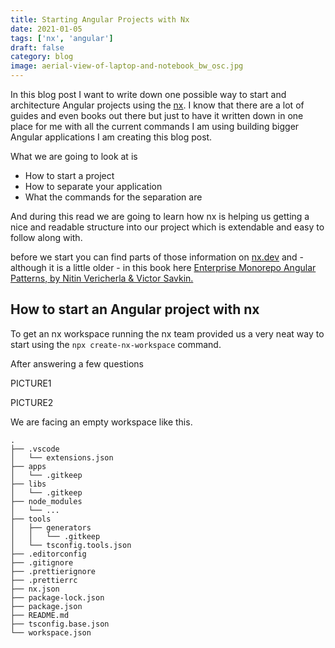 ```yaml
---
title: Starting Angular Projects with Nx
date: 2021-01-05
tags: ['nx', 'angular']
draft: false
category: blog
image: aerial-view-of-laptop-and-notebook_bw_osc.jpg
---
```


In this blog post I want to write down one possible way to start and architecture Angular projects using the [nx](https://nx.dev). I know that there are a lot of guides and even books out there but just to have it written down in one place for me with all the current commands I am using building bigger Angular applications I am creating this blog post.

What we are going to look at is

- How to start a project
- How to separate your application
- What the commands for the separation are

And during this read we are going to learn how nx is helping us getting a nice and readable structure into our project which is extendable and easy to follow along with.

before we start you can find parts of those information on [nx.dev](https://nx.dev/) and - although it is a little older - in this book here [Enterprise Monorepo Angular Patterns, by Nitin Vericherla & Victor Savkin.](https://go.nrwl.io/angular-enterprise-monorepo-patterns-new-book)

## How to start an Angular project with nx

To get an nx workspace running the nx team provided us a very neat way to start using the `npx create-nx-workspace` command.

After answering a few questions

PICTURE1

PICTURE2

We are facing an empty workspace like this.

```
.
├── .vscode
│   └── extensions.json
├── apps
│   └── .gitkeep
├── libs
│   └── .gitkeep
├── node_modules
│   └── ...
├── tools
│   ├── generators
│   │   └── .gitkeep
│   └── tsconfig.tools.json
├── .editorconfig
├── .gitignore
├── .prettierignore
├── .prettierrc
├── nx.json
├── package-lock.json
├── package.json
├── README.md
├── tsconfig.base.json
└── workspace.json
```
